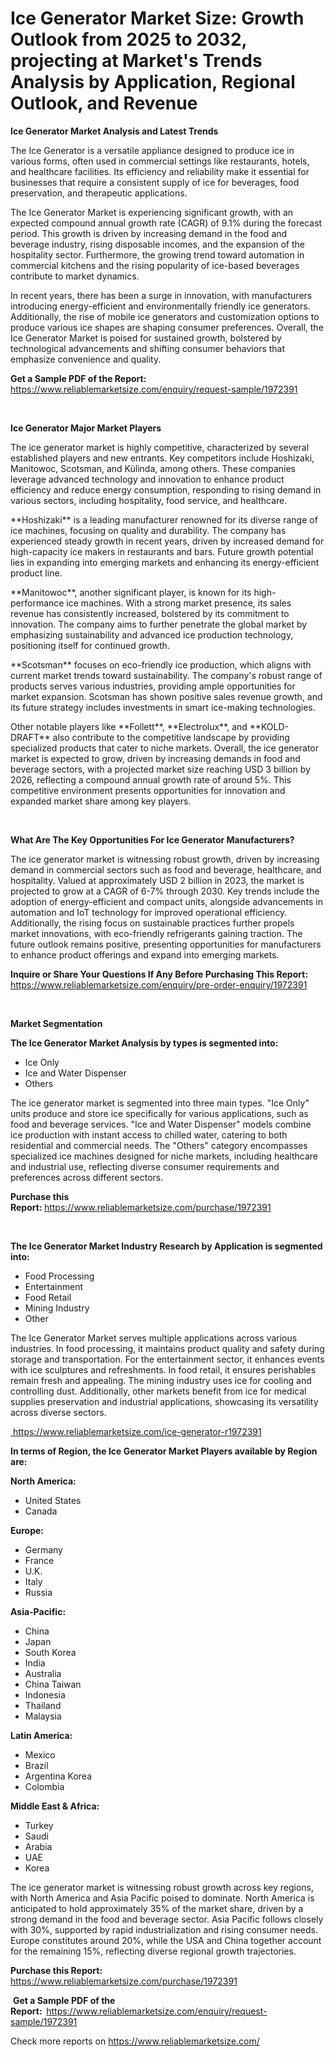 <p><h1>Ice Generator Market Size: Growth Outlook from 2025 to 2032, projecting at Market's Trends Analysis by Application, Regional Outlook, and Revenue</h1></p><p><strong>Ice Generator Market Analysis and Latest Trends</strong></p>
<p><p>The Ice Generator is a versatile appliance designed to produce ice in various forms, often used in commercial settings like restaurants, hotels, and healthcare facilities. Its efficiency and reliability make it essential for businesses that require a consistent supply of ice for beverages, food preservation, and therapeutic applications.</p><p>The Ice Generator Market is experiencing significant growth, with an expected compound annual growth rate (CAGR) of 9.1% during the forecast period. This growth is driven by increasing demand in the food and beverage industry, rising disposable incomes, and the expansion of the hospitality sector. Furthermore, the growing trend toward automation in commercial kitchens and the rising popularity of ice-based beverages contribute to market dynamics.</p><p>In recent years, there has been a surge in innovation, with manufacturers introducing energy-efficient and environmentally friendly ice generators. Additionally, the rise of mobile ice generators and customization options to produce various ice shapes are shaping consumer preferences. Overall, the Ice Generator Market is poised for sustained growth, bolstered by technological advancements and shifting consumer behaviors that emphasize convenience and quality.</p></p>
<p><strong>Get a Sample PDF of the Report:&nbsp;</strong> <a href="https://www.reliablemarketsize.com/enquiry/request-sample/1972391?utm_campaign=2242&utm_medium=2&utm_source=Github&utm_content=ia&utm_term=20022025&utm_id=ice-generator">https://www.reliablemarketsize.com/enquiry/request-sample/1972391</a></p>
<p>&nbsp;</p>
<p><strong>Ice Generator Major Market Players</strong></p>
<p><p>The ice generator market is highly competitive, characterized by several established players and new entrants. Key competitors include Hoshizaki, Manitowoc, Scotsman, and Külinda, among others. These companies leverage advanced technology and innovation to enhance product efficiency and reduce energy consumption, responding to rising demand in various sectors, including hospitality, food service, and healthcare.</p><p>**Hoshizaki** is a leading manufacturer renowned for its diverse range of ice machines, focusing on quality and durability. The company has experienced steady growth in recent years, driven by increased demand for high-capacity ice makers in restaurants and bars. Future growth potential lies in expanding into emerging markets and enhancing its energy-efficient product line.</p><p>**Manitowoc**, another significant player, is known for its high-performance ice machines. With a strong market presence, its sales revenue has consistently increased, bolstered by its commitment to innovation. The company aims to further penetrate the global market by emphasizing sustainability and advanced ice production technology, positioning itself for continued growth.</p><p>**Scotsman** focuses on eco-friendly ice production, which aligns with current market trends toward sustainability. The company's robust range of products serves various industries, providing ample opportunities for market expansion. Scotsman has shown positive sales revenue growth, and its future strategy includes investments in smart ice-making technologies.</p><p>Other notable players like **Follett**, **Electrolux**, and **KOLD-DRAFT** also contribute to the competitive landscape by providing specialized products that cater to niche markets. Overall, the ice generator market is expected to grow, driven by increasing demands in food and beverage sectors, with a projected market size reaching USD 3 billion by 2026, reflecting a compound annual growth rate of around 5%. This competitive environment presents opportunities for innovation and expanded market share among key players.</p></p>
<p>&nbsp;</p>
<p><strong>What Are The Key Opportunities For Ice Generator Manufacturers?</strong></p>
<p><p>The ice generator market is witnessing robust growth, driven by increasing demand in commercial sectors such as food and beverage, healthcare, and hospitality. Valued at approximately USD 2 billion in 2023, the market is projected to grow at a CAGR of 6-7% through 2030. Key trends include the adoption of energy-efficient and compact units, alongside advancements in automation and IoT technology for improved operational efficiency. Additionally, the rising focus on sustainable practices further propels market innovations, with eco-friendly refrigerants gaining traction. The future outlook remains positive, presenting opportunities for manufacturers to enhance product offerings and expand into emerging markets.</p></p>
<p><strong>Inquire or Share Your Questions If Any Before Purchasing This Report:</strong> <a href="https://www.reliablemarketsize.com/enquiry/pre-order-enquiry/1972391?utm_campaign=2242&utm_medium=2&utm_source=Github&utm_content=ia&utm_term=20022025&utm_id=ice-generator">https://www.reliablemarketsize.com/enquiry/pre-order-enquiry/1972391</a></p>
<p>&nbsp;</p>
<p><strong>Market Segmentation</strong></p>
<p><strong>The Ice Generator Market Analysis by types is segmented into:</strong></p>
<p><ul><li>Ice Only</li><li>Ice and Water Dispenser</li><li>Others</li></ul></p>
<p><p>The ice generator market is segmented into three main types. "Ice Only" units produce and store ice specifically for various applications, such as food and beverage services. "Ice and Water Dispenser" models combine ice production with instant access to chilled water, catering to both residential and commercial needs. The "Others" category encompasses specialized ice machines designed for niche markets, including healthcare and industrial use, reflecting diverse consumer requirements and preferences across different sectors.</p></p>
<p><strong>Purchase this Report:&nbsp;</strong><a href="https://www.reliablemarketsize.com/purchase/1972391?utm_campaign=2242&utm_medium=2&utm_source=Github&utm_content=ia&utm_term=20022025&utm_id=ice-generator">https://www.reliablemarketsize.com/purchase/1972391</a></p>
<p>&nbsp;</p>
<p><strong>The Ice Generator Market Industry Research by Application is segmented into:</strong></p>
<p><ul><li>Food Processing</li><li>Entertainment</li><li>Food Retail</li><li>Mining Industry</li><li>Other</li></ul></p>
<p><p>The Ice Generator Market serves multiple applications across various industries. In food processing, it maintains product quality and safety during storage and transportation. For the entertainment sector, it enhances events with ice sculptures and refreshments. In food retail, it ensures perishables remain fresh and appealing. The mining industry uses ice for cooling and controlling dust. Additionally, other markets benefit from ice for medical supplies preservation and industrial applications, showcasing its versatility across diverse sectors.</p></p>
<p><a href="https://www.reliablemarketsize.com/ice-generator-r1972391?utm_campaign=2242&utm_medium=2&utm_source=Github&utm_content=ia&utm_term=20022025&utm_id=ice-generator">&nbsp;https://www.reliablemarketsize.com/ice-generator-r1972391</a></p>
<p><strong>In terms of Region, the Ice Generator Market Players available by Region are:</strong></p>
<p>
    <p> <strong> North America: </strong>
        <ul>
            <li>United States</li>
            <li>Canada</li>
        </ul>
        </p> 
    <p> <strong> Europe: </strong>
        <ul>
            <li>Germany</li>
            <li>France</li>
            <li>U.K.</li>
            <li>Italy</li>
            <li>Russia</li>
        </ul>
        </p> 
    <p> <strong> Asia-Pacific: </strong>
        <ul>
            <li>China</li>
            <li>Japan</li>
            <li>South Korea</li>
            <li>India</li>
            <li>Australia</li>
            <li>China Taiwan</li>
            <li>Indonesia</li>
            <li>Thailand</li>
            <li>Malaysia</li>
        </ul>
        </p> 
    <p> <strong> Latin America: </strong>
        <ul>
            <li>Mexico</li>
            <li>Brazil</li>
            <li>Argentina Korea</li>
            <li>Colombia</li>
        </ul>
        </p> 
    <p> <strong> Middle East & Africa: </strong>
        <ul>
            <li>Turkey</li>
            <li>Saudi</li>
            <li>Arabia</li>
            <li>UAE</li>
            <li>Korea</li>
        </ul>
    </p>
    </p>
<p><p>The ice generator market is witnessing robust growth across key regions, with North America and Asia Pacific poised to dominate. North America is anticipated to hold approximately 35% of the market share, driven by a strong demand in the food and beverage sector. Asia Pacific follows closely with 30%, supported by rapid industrialization and rising consumer needs. Europe constitutes around 20%, while the USA and China together account for the remaining 15%, reflecting diverse regional growth trajectories.</p></p>
<p><strong>Purchase this Report: </strong><a href="https://www.reliablemarketsize.com/purchase/1972391?utm_campaign=2242&utm_medium=2&utm_source=Github&utm_content=ia&utm_term=20022025&utm_id=ice-generator">https://www.reliablemarketsize.com/purchase/1972391</a></p>
<p>&nbsp;<strong>Get a Sample PDF of the Report:&nbsp;&nbsp;</strong><a href="https://www.reliablemarketsize.com/enquiry/request-sample/1972391?utm_campaign=2242&utm_medium=2&utm_source=Github&utm_content=ia&utm_term=20022025&utm_id=ice-generator">https://www.reliablemarketsize.com/enquiry/request-sample/1972391</a></p>
<p><strong></strong></p>
<p>Check more reports on <a href="https://www.reliablemarketsize.com/?utm_campaign=2242&utm_medium=2&utm_source=Github&utm_content=ia&utm_term=20022025&utm_id=ice-generator">https://www.reliablemarketsize.com/</a></p>